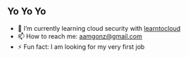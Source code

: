 ## Yo Yo Yo


- 🌱 I’m currently learning cloud security with [learntocloud](https://learntocloud.guide/)
- 📫 How to reach me: aamgonz@gmail.com
- ⚡ Fun fact: I am looking for my very first job
